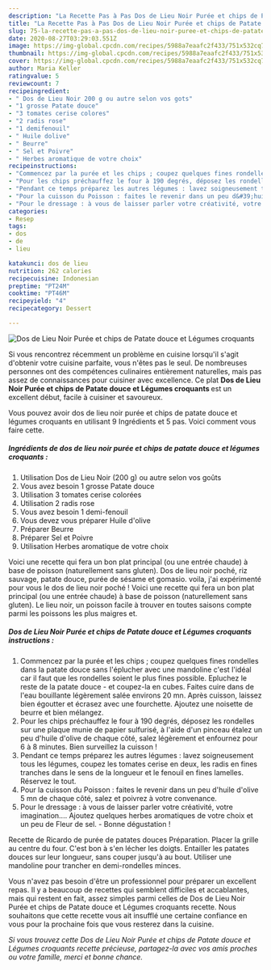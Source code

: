 ```yaml
---
description: "La Recette Pas à Pas Dos de Lieu Noir Purée et chips de Patate douce et Légumes croquants"
title: "La Recette Pas à Pas Dos de Lieu Noir Purée et chips de Patate douce et Légumes croquants"
slug: 75-la-recette-pas-a-pas-dos-de-lieu-noir-puree-et-chips-de-patate-douce-et-legumes-croquants
date: 2020-08-27T03:29:03.551Z
image: https://img-global.cpcdn.com/recipes/5988a7eaafc2f433/751x532cq70/dos-de-lieu-noir-puree-et-chips-de-patate-douce-et-legumes-croquants-photo-principale-de-la-recette.jpg
thumbnail: https://img-global.cpcdn.com/recipes/5988a7eaafc2f433/751x532cq70/dos-de-lieu-noir-puree-et-chips-de-patate-douce-et-legumes-croquants-photo-principale-de-la-recette.jpg
cover: https://img-global.cpcdn.com/recipes/5988a7eaafc2f433/751x532cq70/dos-de-lieu-noir-puree-et-chips-de-patate-douce-et-legumes-croquants-photo-principale-de-la-recette.jpg
author: Maria Keller
ratingvalue: 5
reviewcount: 7
recipeingredient:
- " Dos de Lieu Noir 200 g ou autre selon vos gots"
- "1 grosse Patate douce"
- "3 tomates cerise colores"
- "2 radis rose"
- "1 demifenouil"
- " Huile dolive"
- " Beurre"
- " Sel et Poivre"
- " Herbes aromatique de votre choix"
recipeinstructions:
- "Commencez par la purée et les chips ; coupez quelques fines rondelles dans la patate douce sans l&#39;éplucher avec une mandoline c&#39;est l&#39;idéal car il faut que les rondelles soient le plus fines possible. Epluchez le reste de la patate douce et coupez-la en cubes. Faites cuire dans de l&#39;eau bouillante légèrement salée environs 20 mn. Après cuisson, laissez bien égoutter et écrasez avec une fourchette. Ajoutez une noisette de beurre et bien mélangez."
- "Pour les chips préchauffez le four à 190 degrés, déposez les rondelles sur une plaque munie de papier sulfurisé, à l&#39;aide d&#39;un pinceau étalez un peu d&#39;huile d&#39;olive de chaque côté, salez légèrement et enfournez pour 6 à 8 minutes. Bien surveillez la cuisson !"
- "Pendant ce temps préparez les autres légumes : lavez soigneusement tous les légumes, coupez les tomates cerise en deux, les radis en fines tranches dans le sens de la longueur et le fenouil en fines lamelles. Réservez le tout."
- "Pour la cuisson du Poisson : faites le revenir dans un peu d&#39;huile d&#39;olive 5 mn de chaque côté, salez et poivrez à votre convenance."
- "Pour le dressage : à vous de laisser parler votre créativité, votre imagination.... Ajoutez quelques herbes aromatiques de votre choix et un peu de Fleur de sel. Bonne dégustation !"
categories:
- Resep
tags:
- dos
- de
- lieu

katakunci: dos de lieu 
nutrition: 262 calories
recipecuisine: Indonesian
preptime: "PT24M"
cooktime: "PT46M"
recipeyield: "4"
recipecategory: Dessert

---
```



![Dos de Lieu Noir Purée et chips de Patate douce et Légumes croquants](https://img-global.cpcdn.com/recipes/5988a7eaafc2f433/751x532cq70/dos-de-lieu-noir-puree-et-chips-de-patate-douce-et-legumes-croquants-photo-principale-de-la-recette.jpg)

Si vous rencontrez récemment un problème en cuisine lorsqu'il s'agit d'obtenir votre cuisine parfaite, vous n'êtes pas le seul. De nombreuses personnes ont des compétences culinaires entièrement naturelles, mais pas assez de connaissances pour cuisiner avec excellence. Ce plat <strong> Dos de Lieu Noir Purée et chips de Patate douce et Légumes croquants </strong> est un excellent début, facile à cuisiner et savoureux.

<!--inarticleads1-->

Vous pouvez avoir dos de lieu noir purée et chips de patate douce et légumes croquants en utilisant 9 Ingrédients et 5 pas. Voici comment vous faire cette.

##### Ingrédients de dos de lieu noir purée et chips de patate douce et légumes croquants :

1. Utilisation  Dos de Lieu Noir (200 g) ou autre selon vos goûts
1. Vous avez besoin 1 grosse Patate douce
1. Utilisation 3 tomates cerise colorées
1. Utilisation 2 radis rose
1. Vous avez besoin 1 demi-fenouil
1. Vous devez vous préparer  Huile d&#39;olive
1. Préparer  Beurre
1. Préparer  Sel et Poivre
1. Utilisation  Herbes aromatique de votre choix


Voici une recette qui fera un bon plat principal (ou une entrée chaude) à base de poisson (naturellement sans gluten). Dos de lieu noir poché, riz sauvage, patate douce, purée de sésame et gomasio. voila, j&#39;ai expérimenté pour vous le dos de lieu noir poché ! Voici une recette qui fera un bon plat principal (ou une entrée chaude) à base de poisson (naturellement sans gluten). Le lieu noir, un poisson facile à trouver en toutes saisons compte parmi les poissons les plus maigres et. 

<!--inarticleads2-->

##### Dos de Lieu Noir Purée et chips de Patate douce et Légumes croquants instructions :

1. Commencez par la purée et les chips ; coupez quelques fines rondelles dans la patate douce sans l&#39;éplucher avec une mandoline c&#39;est l&#39;idéal car il faut que les rondelles soient le plus fines possible. Epluchez le reste de la patate douce - et coupez-la en cubes. Faites cuire dans de l&#39;eau bouillante légèrement salée environs 20 mn. Après cuisson, laissez bien égoutter et écrasez avec une fourchette. Ajoutez une noisette de beurre et bien mélangez.
1. Pour les chips préchauffez le four à 190 degrés, déposez les rondelles sur une plaque munie de papier sulfurisé, à l&#39;aide d&#39;un pinceau étalez un peu d&#39;huile d&#39;olive de chaque côté, salez légèrement et enfournez pour 6 à 8 minutes. Bien surveillez la cuisson !
1. Pendant ce temps préparez les autres légumes : lavez soigneusement tous les légumes, coupez les tomates cerise en deux, les radis en fines tranches dans le sens de la longueur et le fenouil en fines lamelles. Réservez le tout.
1. Pour la cuisson du Poisson : faites le revenir dans un peu d&#39;huile d&#39;olive 5 mn de chaque côté, salez et poivrez à votre convenance.
1. Pour le dressage : à vous de laisser parler votre créativité, votre imagination.... Ajoutez quelques herbes aromatiques de votre choix et un peu de Fleur de sel. - Bonne dégustation !


Recette de Ricardo de purée de patates douces Préparation. Placer la grille au centre du four. C&#39;est bon à s&#39;en lécher les doigts. Entailler les patates douces sur leur longueur, sans couper jusqu&#39;à au bout. Utiliser une mandoline pour trancher en demi-rondelles minces. 

<!--inarticleads1-->

<p>
Vous n'avez pas besoin d'être un professionnel pour préparer un excellent repas. Il y a beaucoup de recettes qui semblent difficiles et accablantes, mais qui restent en fait, assez simples parmi celles de Dos de Lieu Noir Purée et chips de Patate douce et Légumes croquants recette. Nous souhaitons que cette recette vous ait insufflé une certaine confiance en vous pour la prochaine fois que vous resterez dans la cuisine.
</p>

<p>
<i>Si vous trouvez cette Dos de Lieu Noir Purée et chips de Patate douce et Légumes croquants recette précieuse, partagez-la avec vos amis proches ou votre famille, merci et bonne chance.</i>
</p>
